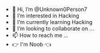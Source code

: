 - 👋 Hi, I’m @Unknown0Person7
- 👀 I’m interested in Hacking
- 🌱 I’m currently learning Hacking
- 💞️ I’m looking to collaborate on ...
- 📫 How to reach me ...
- 👉 I'm Noob 👈

<!---
Junior-Hacher/Junior-Hacher is a ✨ special ✨ repository because its `README.md` (this file) appears on your GitHub profile.
You can click the Preview link to take a look at your changes.
--->
